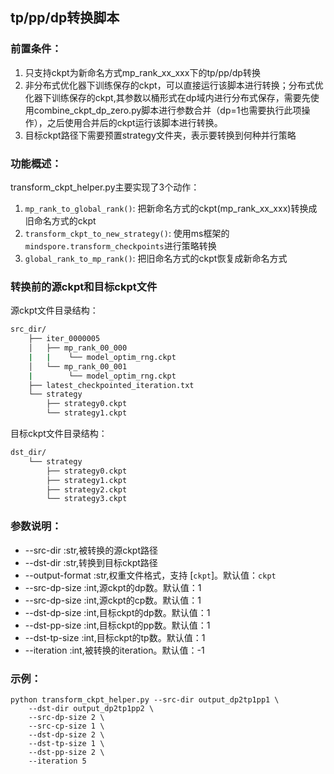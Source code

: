 ## tp/pp/dp转换脚本

### 前置条件：

1. 只支持ckpt为新命名方式mp_rank_xx_xxx下的tp/pp/dp转换
2. 非分布式优化器下训练保存的ckpt，可以直接运行该脚本进行转换；分布式优化器下训练保存的ckpt,其参数以桶形式在dp域内进行分布式保存，需要先使用combine_ckpt_dp_zero.py脚本进行参数合并（dp=1也需要执行此项操作），之后使用合并后的ckpt运行该脚本进行转换。
3. 目标ckpt路径下需要预置strategy文件夹，表示要转换到何种并行策略

### 功能概述：

transform_ckpt_helper.py主要实现了3个动作：

1. `mp_rank_to_global_rank()`: 把新命名方式的ckpt(mp_rank_xx_xxx)转换成旧命名方式的ckpt
2. `transform_ckpt_to_new_strategy()`: 使用ms框架的`mindspore.transform_checkpoints`进行策略转换
3. `global_rank_to_mp_rank()`: 把旧命名方式的ckpt恢复成新命名方式

### 转换前的源ckpt和目标ckpt文件

源ckpt文件目录结构：

```bash
src_dir/
    ├── iter_0000005
    │   ├── mp_rank_00_000
    |   |    └── model_optim_rng.ckpt
    │   └── mp_rank_00_001
    |        └── model_optim_rng.ckpt
    ├── latest_checkpointed_iteration.txt
    └── strategy
        ├── strategy0.ckpt
        └── strategy1.ckpt
```

目标ckpt文件目录结构：

```bash
dst_dir/
    └── strategy
        ├── strategy0.ckpt
        ├── strategy1.ckpt
        ├── strategy2.ckpt
        └── strategy3.ckpt
```

### 参数说明：

- --src-dir         :str,被转换的源ckpt路径
- --dst-dir         :str,转换到目标ckpt路径
- --output-format   :str,权重文件格式，支持 [`ckpt`]。默认值：`ckpt`
- --src-dp-size     :int,源ckpt的dp数。默认值：1
- --src-dp-size     :int,源ckpt的cp数。默认值：1
- --dst-dp-size     :int,目标ckpt的dp数。默认值：1
- --dst-pp-size     :int,目标ckpt的pp数。默认值：1
- --dst-tp-size     :int,目标ckpt的tp数。默认值：1
- --iteration       :int,被转换的iteration。默认值：-1

### 示例：

```shell
python transform_ckpt_helper.py --src-dir output_dp2tp1pp1 \
    --dst-dir output_dp2tp1pp2 \
    --src-dp-size 2 \
    --src-cp-size 1 \
    --dst-dp-size 2 \
    --dst-tp-size 1 \
    --dst-pp-size 2 \
    --iteration 5
```

